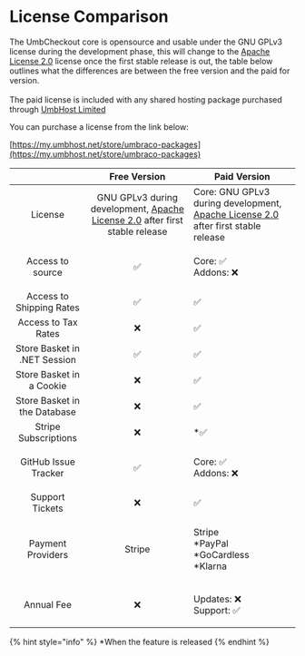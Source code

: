 # License Comparison

The UmbCheckout core is opensource and usable under the GNU GPLv3 license during the development phase, this will change to the [Apache License 2.0](https://choosealicense.com/licenses/apache-2.0/) license once the first stable release is out, the table below outlines what the differences are between the free version and the paid for version.\
\
The paid license is included with any shared hosting package purchased through [UmbHost Limited](https://umbhost.net)

You can purchase a license from the link below:

[https://my.umbhost.net/store/umbraco-packages](https://my.umbhost.net/store/umbraco-packages)

|                              |                                                          Free Version                                                          | Paid Version                                                                                                                         |
| :--------------------------: | :----------------------------------------------------------------------------------------------------------------------------: | ------------------------------------------------------------------------------------------------------------------------------------ |
|            License           | GNU GPLv3 during development, [Apache License 2.0](https://choosealicense.com/licenses/apache-2.0/) after first stable release | Core: GNU GPLv3 during development, [Apache License 2.0](https://choosealicense.com/licenses/apache-2.0/) after first stable release |
|       Access to source       |                                                                ✅                                                               | <p>Core: ✅<br>Addons: ❌</p>                                                                                                          |
|   Access to Shipping Rates   |                                                                ✅                                                               | ✅                                                                                                                                    |
|      Access to Tax Rates     |                                                                ❌                                                               | ✅                                                                                                                                    |
| Store Basket in .NET Session |                                                                ✅                                                               | ✅                                                                                                                                    |
|   Store Basket in a Cookie   |                                                                ❌                                                               | ✅                                                                                                                                    |
| Store Basket in the Database |                                                                ❌                                                               | ✅                                                                                                                                    |
|     Stripe Subscriptions     |                                                                ❌                                                               | \*✅                                                                                                                                  |
|     GitHub Issue Tracker     |                                                                ✅                                                               | <p>Core: ✅<br>Addons: ❌</p>                                                                                                          |
|        Support Tickets       |                                                                ❌                                                               | ✅                                                                                                                                    |
|       Payment Providers      |                                                             Stripe                                                             | <p>Stripe<br>*PayPal<br>*GoCardless<br>*Klarna</p>                                                                                   |
|          Annual Fee          |                                                                ❌                                                               | <p>Updates: ❌<br>Support: ✅</p>                                                                                                      |

{% hint style="info" %}
\*When the feature is released
{% endhint %}
